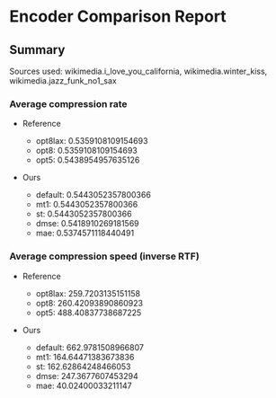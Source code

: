 
# Encoder Comparison Report

## Summary

Sources used: wikimedia.i_love_you_california, wikimedia.winter_kiss, wikimedia.jazz_funk_no1_sax

### Average compression rate

  - Reference
    - opt8lax: 0.5359108109154693
    - opt8: 0.5359108109154693
    - opt5: 0.5438954957635126

  - Ours
    - default: 0.5443052357800366
    - mt1: 0.5443052357800366
    - st: 0.5443052357800366
    - dmse: 0.5418910269181569
    - mae: 0.5374571118440491


### Average compression speed (inverse RTF)
  - Reference
    - opt8lax: 259.7203135151158
    - opt8: 260.42093890860923
    - opt5: 488.40837738687225

  - Ours
    - default: 662.9781508966807
    - mt1: 164.64471383673836
    - st: 162.62864248466053
    - dmse: 247.3677607453294
    - mae: 40.02400033211147


